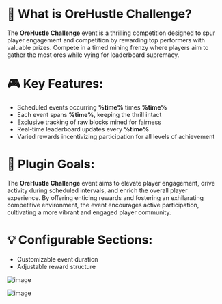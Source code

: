# 🔨 What is OreHustle Challenge?
The **OreHustle Challenge** event is a thrilling competition designed to spur player engagement and competition by rewarding top performers with valuable prizes.
Compete in a timed mining frenzy where players aim to gather the most ores while vying for leaderboard supremacy.

# :video_game: Key Features:
- Scheduled events occurring **%time%** times **%time%**
- Each event spans **%time%**, keeping the thrill intact
- Exclusive tracking of raw blocks mined for fairness
- Real-time leaderboard updates every **%time%**
- Varied rewards incentivizing participation for all levels of achievement

# :scroll: Plugin Goals:
The **OreHustle Challenge** event aims to elevate player engagement, drive activity during scheduled intervals, and enrich the overall player experience. 
By offering enticing rewards and fostering an exhilarating competitive environment, the event encourages active participation, cultivating a more vibrant and engaged player community.

# :bulb: Configurable Sections:
- Customizable event duration
- Adjustable reward structure

![image](https://github.com/sdxqw/OreHustle-Challenge/assets/94248011/d4dbc558-6ae5-438c-ac9c-b54e8db90129)


![image](https://github.com/sdxqw/OreHustle-Challenge/assets/94248011/1f20b4ce-8b19-488f-b977-8b7b31ed325a)



